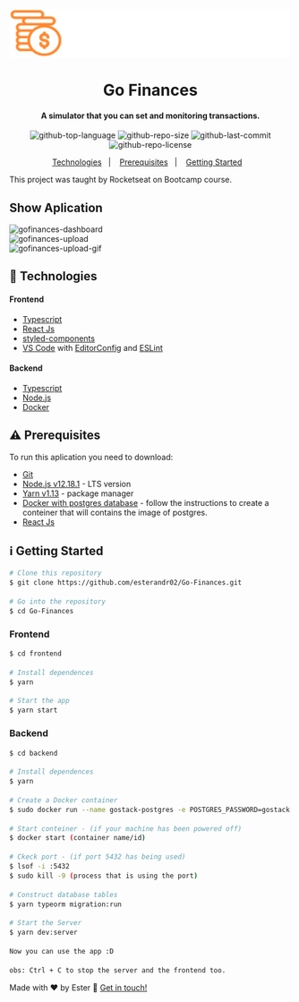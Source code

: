 <p align="right">
  <img alt="logo" src="frontend/src/assets/logo.svg" width="550"/>
</p>

<h1 align="center">
      Go Finances
</h1>

<h4 align="center">
  A simulator that you can set and monitoring transactions.
</h4>

<p align="center">
  <img alt="github-top-language" src="https://img.shields.io/github/languages/top/esterandr02/Go-Finances">  
  <img alt="github-repo-size" src="https://img.shields.io/github/repo-size/esterandr02/Go-Finances?color=red">
  <img alt="github-last-commit" src="https://img.shields.io/github/last-commit/esterandr02/Go-Finances?color=green">
  <img alt="github-repo-license" src="https://img.shields.io/static/v1?label=license&message=MIT&color=blueviolet">
</p>

<p align="center">
  <a href="#rocket-technologies">Technologies</a>&nbsp;&nbsp;&nbsp;|&nbsp;&nbsp;&nbsp;
  <a href="#warning-prerequisites">Prerequisites</a>&nbsp;&nbsp;&nbsp;|&nbsp;&nbsp;&nbsp;
  <a href="#information_source-getting-started">Getting Started</a>&nbsp;&nbsp;&nbsp;
</p>

This project was taught by Rocketseat on Bootcamp course.

## Show Aplication
<img alt="gofinances-dashboard" src="https://user-images.githubusercontent.com/48167967/85358383-f3453480-b4e9-11ea-9e8d-513a7a6b9fde.png"/>
<br/>
<img alt="gofinances-upload" src="https://user-images.githubusercontent.com/48167967/85358386-f6402500-b4e9-11ea-9616-ba3eb56deeb2.png"/>
<br/>
<img alt="gofinances-upload-gif" src="https://user-images.githubusercontent.com/48167967/85365118-11fff700-b4fb-11ea-8670-47dcf7834fb3.gif"/>

## :rocket: Technologies

#### Frontend
-  [Typescript](https://www.typescriptlang.org/)
-  [React Js](https://reactjs.org/)
-  [styled-components](https://www.styled-components.com/)
-  [VS Code](https://code.visualstudio.com/) with [EditorConfig](https://editorconfig.org/) and [ESLint](https://eslint.org/docs/user-guide/getting-started)

#### Backend
-  [Typescript](https://www.typescriptlang.org/)
-  [Node.js](https://nodejs.org/en/)
-  [Docker](https://www.docker.com/)

## :warning: Prerequisites

To run this aplication you need to download:
- [Git](https://git-scm.com)
- [Node.js v12.18.1](https://nodejs.org/dist/v12.18.1/node-v12.18.1-linux-x64.tar.xz) - LTS version
- [Yarn v1.13](https://yarnpkg.com/getting-started) - package manager
- [Docker with postgres database](https://hub.docker.com/_/postgres) - follow the instructions to create a conteiner that will      contains the image of postgres.
- [React Js](https://reactjs.org/)

  
## :information_source: Getting Started

```bash
# Clone this repository
$ git clone https://github.com/esterandr02/Go-Finances.git

# Go into the repository
$ cd Go-Finances
```
### Frontend
```bash
$ cd frontend

# Install dependences
$ yarn

# Start the app
$ yarn start
```

### Backend

```bash
$ cd backend

# Install dependences
$ yarn

# Create a Docker container
$ sudo docker run --name gostack-postgres -e POSTGRES_PASSWORD=gostack -p 5432:5432 -d postgres

# Start conteiner - (if your machine has been powered off)
$ docker start (container name/id)

# Ckeck port - (if port 5432 has being used)
$ lsof -i :5432
$ sudo kill -9 (process that is using the port)

# Construct database tables
$ yarn typeorm migration:run

# Start the Server
$ yarn dev:server

Now you can use the app :D

obs: Ctrl + C to stop the server and the frontend too.
```

Made with ♥ by Ester :wave: [Get in touch!](https://www.linkedin.com/in/ester-albuquerque-3589911a6/)
